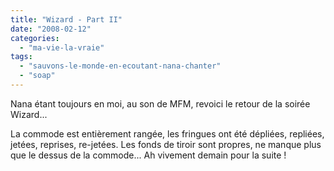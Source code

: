 ```yaml
---
title: "Wizard - Part II"
date: "2008-02-12"
categories: 
  - "ma-vie-la-vraie"
tags: 
  - "sauvons-le-monde-en-ecoutant-nana-chanter"
  - "soap"
---
```


Nana étant toujours en moi, au son de MFM, revoici le retour de la soirée Wizard...

La commode est entièrement rangée, les fringues ont été dépliées, repliées, jetées, reprises, re-jetées. Les fonds de tiroir sont propres, ne manque plus que le dessus de la commode... Ah vivement demain pour la suite !
